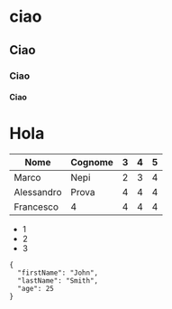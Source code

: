 # ciao 
## Ciao
### Ciao
#### Ciao

# Hola

| Nome    |  Cognome  | 3  | 4  |  5   |
|------|-------|---|---|---|
| Marco   |  Nepi     | 2  | 3  |4   |
| Alessandro | Prova |   4|  4 |  4 |
|    Francesco  |    4   |  4 |  4 | 4  |

- 1
- 2
- 3

```
{
  "firstName": "John",
  "lastName": "Smith",
  "age": 25
}
```